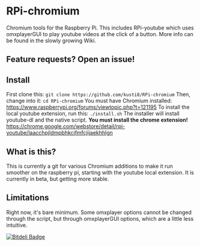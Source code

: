 # RPi-chromium 
Chromium tools for the Raspberry Pi. This includes RPi-youtube which uses omxplayerGUI to play youtube videos at the click of a button. More info can be found in the slowly growing Wiki.

## Feature requests? Open an issue!

## Install
First clone this: `git clone https://github.com/kusti8/RPi-chromium`
Then, change into it: `cd RPi-chromium`
You must have Chromium installed: https://www.raspberrypi.org/forums/viewtopic.php?t=121195
To install the local youtube extension, run this:
`./install.sh`
The installer will install youtube-dl and the native script. **You must install the chrome extension!** https://chrome.google.com/webstore/detail/rpi-youtube/laacchpjldmpbhkcjfmfcjijaekhhlgn

## What is this?
This is currently a git for various Chromium additions to make it run smoother on the raspberry pi, starting with the youtube local extension. It is currently in beta, but getting more stable.

## Limitations
Right now, it's bare minimum. Some omxplayer options cannot be changed through the script, but through omxplayerGUI options, which are a little less intuitive. 


[![Bitdeli Badge](https://d2weczhvl823v0.cloudfront.net/kusti8/rpi-chromium/trend.png)](https://bitdeli.com/free "Bitdeli Badge")

